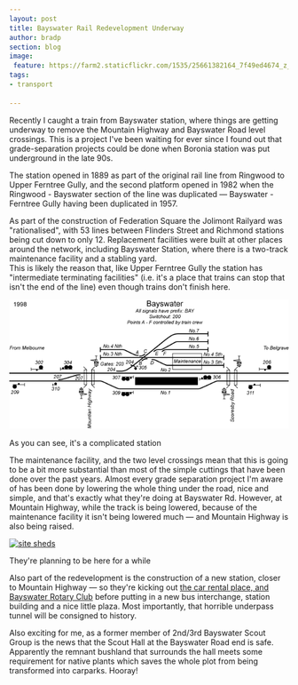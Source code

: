 ```yaml
---
layout: post
title: Bayswater Rail Redevelopment Underway
author: bradp
section: blog
image:
 feature: https://farm2.staticflickr.com/1535/25661382164_7f49ed4674_z_d.jpg
tags:
- transport

---
```


Recently I caught a train from Bayswater station, where things are getting underway to remove the Mountain Highway and Bayswater Road level crossings. This is a project I've been waiting for ever since I found out that grade-separation projects could be done when Boronia station was put underground in the late 90s.

<!--more-->

The station opened in 1889 as part of the original rail line from Ringwood to Upper Ferntree Gully, and the second platform opened in 1982 when the Ringwood - Bayswater section of the line was duplicated — Bayswater - Ferntree Gully having been duplicated in 1957.

As part of the construction of Federation Square the Jolimont Railyard was "rationalised", with 53 lines between Flinders Street and Richmond stations being cut down to only 12. Replacement facilities were built at other places around the network, including Bayswater Station, where there is a two-track maintenance facility and a stabling yard.  
This is likely the reason that, like Upper Ferntree Gully the station has "intermediate terminating facilities" (i.e. it's a place that trains can stop that isn't the end of the line) even though trains don't finish here.

![Map](/blog/assets/2016-04/bayswater_station.png)
<p class="caption">As you can see, it's a complicated station</p>

The maintenance facility, and the two level crossings mean that this is going to be a bit more substantial than most of the simple cuttings that have been done over the past years. Almost every grade separation project I'm aware of has been done by lowering the whole thing under the road, nice and simple, and that's exactly what they're doing at Bayswater Rd. However, at Mountain Highway, while the track is being lowered, because of the maintenance facility it isn't being lowered much — and Mountain Highway is also being raised.

[![site sheds](https://farm2.staticflickr.com/1647/26199941041_18e1df613c_z_d.jpg)](https://www.flickr.com/photos/ubersejanus/26199941041/in/album-72157666718059801/)
<p class="caption">They're planning to be here for a while</p>

Also part of the redevelopment is the construction of a new station, closer to Mountain Highway — so they're kicking out [the car rental place, and  Bayswater Rotary Club](http://www.heraldsun.com.au/leader/outer-east/rotary-club-of-bayswater-needs-to-move-for-level-crossing-removal/news-story/c4afc133d028a8495bc7dde342e99683) before putting in a new bus interchange, station building and a nice little plaza. Most importantly, that horrible underpass tunnel will be consigned to history. 

Also exciting for me, as a former member of 2nd/3rd Bayswater Scout Group is the news that the Scout Hall at the Bayswater Road end is safe. Apparently the remnant bushland that surrounds the hall meets some requirement for native plants which saves the whole plot from being transformed into carparks. Hooray!